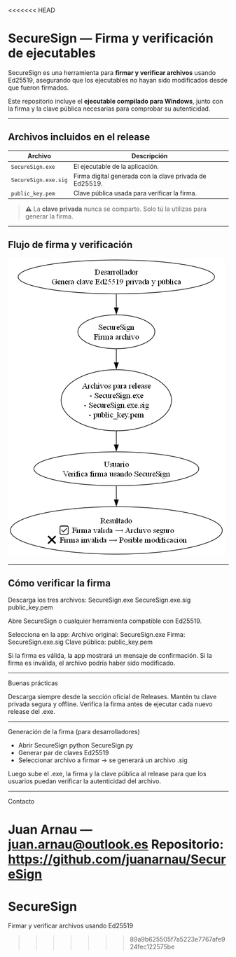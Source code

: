 <<<<<<< HEAD
# SecureSign — Firma y verificación de ejecutables

SecureSign es una herramienta para **firmar y verificar archivos** usando Ed25519, asegurando que los ejecutables no hayan sido modificados desde que fueron firmados.

Este repositorio incluye el **ejecutable compilado para Windows**, junto con la firma y la clave pública necesarias para comprobar su autenticidad.

---

## Archivos incluidos en el release

| Archivo | Descripción |
|---------|-------------|
| `SecureSign.exe` | El ejecutable de la aplicación. |
| `SecureSign.exe.sig` | Firma digital generada con la clave privada de Ed25519. |
| `public_key.pem` | Clave pública usada para verificar la firma. |

> ⚠️ La **clave privada** nunca se comparte. Solo tú la utilizas para generar la firma.

---

## Flujo de firma y verificación

![Flujo de firma y verificación](docs/secure_sign_flow.png)

---

## Cómo verificar la firma

Descarga los tres archivos:
SecureSign.exe
SecureSign.exe.sig
public_key.pem

Abre SecureSign o cualquier herramienta compatible con Ed25519.

Selecciona en la app:
Archivo original: SecureSign.exe
Firma: SecureSign.exe.sig
Clave pública: public_key.pem

Si la firma es válida, la app mostrará un mensaje de confirmación.
Si la firma es inválida, el archivo podría haber sido modificado.

---

Buenas prácticas

Descarga siempre desde la sección oficial de Releases.
Mantén tu clave privada segura y offline.
Verifica la firma antes de ejecutar cada nuevo release del .exe.

---

Generación de la firma (para desarrolladores)
 - Abrir SecureSign
    python SecureSign.py
 - Generar par de claves Ed25519
 - Seleccionar archivo a firmar -> se generará un archivo .sig

Luego sube el .exe, la firma y la clave pública al release para que los usuarios puedan verificar la autenticidad del archivo.

---

Contacto

Juan Arnau — juan.arnau@outlook.es
Repositorio: https://github.com/juanarnau/SecureSign
=======
# SecureSign
Firmar y verificar archivos usando Ed25519
>>>>>>> 89a9b625505f7a5223e7767afe924fec122575be
